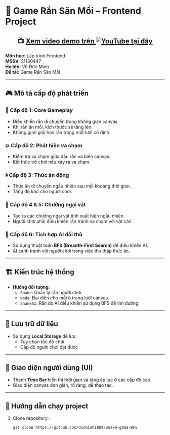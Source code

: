 # 🐍 Game Rắn Săn Mồi – Frontend Project
<h2 align="center">
  📺 <a href="https://www.youtube.com/watch?v=hk8dAxKvGuM" target="_blank">Xem video demo trên <img src="https://img.shields.io/badge/YouTube-red?style=flat&logo=youtube&logoColor=white" alt="YouTube"> tại đây</a>
</h2>

**Môn học:** Lập trình Frontend  
**MSSV:** 21130447  
**Họ tên:** Võ Đức Minh  
**Đề tài:** Game Rắn Săn Mồi  

---

## 🎮 Mô tả cấp độ phát triển

### 🧩 Cấp độ 1: Core Gameplay
- Điều khiển rắn di chuyển trong không gian canvas.
- Khi rắn ăn mồi, kích thước sẽ tăng lên.
- Không gian giới hạn rắn trong một lưới cố định.

### 💥 Cấp độ 2: Phát hiện va chạm
- Kiểm tra va chạm giữa đầu rắn và biên canvas.
- Kết thúc trò chơi nếu xảy ra va chạm.

### 🌀 Cấp độ 3: Thức ăn động
- Thức ăn di chuyển ngẫu nhiên sau mỗi khoảng thời gian.
- Tăng độ khó cho người chơi.

### 🧱 Cấp độ 4 & 5: Chướng ngại vật
- Tạo ra các chướng ngại vật tĩnh xuất hiện ngẫu nhiên.
- Người chơi phải điều khiển rắn tránh va chạm với vật cản.

### 🤖 Cấp độ 6: Tích hợp AI đối thủ
- Sử dụng thuật toán **BFS (Breadth-First Search)** để điều khiển AI.
- AI cạnh tranh với người chơi trong việc thu thập thức ăn.

---

## 🏗️ Kiến trúc hệ thống

- **Hướng đối tượng**:
  - `Snake`: Quản lý rắn người chơi.
  - `Node`: Đại diện cho mỗi ô trong lưới canvas.
  - `SnakeAI`: Rắn do AI điều khiển sử dụng BFS để tìm đường.

---

## 💾 Lưu trữ dữ liệu

- Sử dụng **Local Storage** để lưu:
  - Tùy chọn tốc độ chơi
  - Cấp độ người chơi đạt được

---

## 🎨 Giao diện người dùng (UI)

- Thanh **Time Bar** hiển thị thời gian và tăng áp lực ở các cấp độ cao.
- Giao diện canvas đơn giản, rõ ràng, dễ thao tác.

---

## 🚀 Hướng dẫn chạy project

1. Clone repository:
   ```bash
   git clone https://github.com/ducminh1804/Snake-game-BFS
